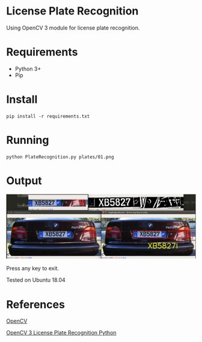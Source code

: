# License Plate Recognition

Using OpenCV 3 module for license plate recognition.

# Requirements

* Python 3+
* Pip 


# Install


```
pip install -r requirements.txt
```

# Running

```
python PlateRecognition.py plates/01.png
```

# Output

![Demo](doc/demo.png)

Press any key to exit.

Tested on Ubuntu 18.04

# References

[OpenCV](http://opencv-python-tutroals.readthedocs.io)

[OpenCV 3 License Plate Recognition Python](https://github.com/MicrocontrollersAndMore/OpenCV_3_License_Plate_Recognition_Python)